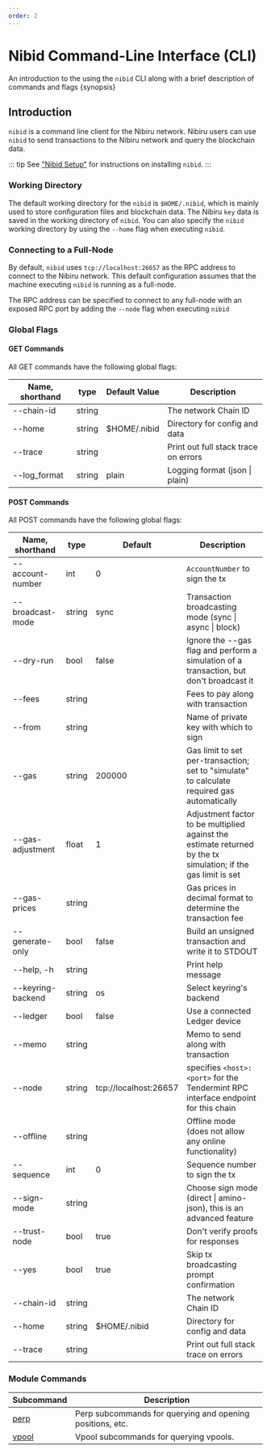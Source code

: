 ```yaml
---
order: 2
---
```


# Nibid Command-Line Interface (CLI)

An introduction to the using the `nibid` CLI along with a brief description of commands and flags {synopsis}

## Introduction

`nibid` is a command line client for the Nibiru network. Nibiru users can use `nibid` to send transactions to the Nibiru network and query the blockchain data.

::: tip
See ["Nibid Setup"](./nibid-binary) for instructions on installing `nibid`.
:::

### Working Directory

The default working directory for the `nibid` is `$HOME/.nibid`, which is mainly used to store configuration files and blockchain data. The Nibiru `key` data is saved in the working directory of `nibid`. You can also specify the `nibid` working directory by using the `--home` flag when executing `nibid`.

### Connecting to a Full-Node

By default, `nibid` uses `tcp://localhost:26657` as the RPC address to connect to the Nibiru network. This default configuration assumes that the machine executing `nibid` is running as a full-node.

The RPC address can be specified to connect to any full-node with an exposed RPC port by adding the `--node` flag when executing `nibid`

### Global Flags

#### GET Commands

All GET commands have the following global flags:

| Name, shorthand | type   | Default Value | Description                          |
| --------------- | ------ | ------------- | ------------------------------------ |
| --chain-id      | string |               | The network Chain ID                 |
| --home          | string | $HOME/.nibid  | Directory for config and data        |
| --trace         | string |               | Print out full stack trace on errors |
| --log\_format   | string | plain         | Logging format (json \| plain)       |

#### POST Commands

All POST commands have the following global flags:

| Name, shorthand   | type   | Default               | Description
| ----------------- | ------ | --------------------- | -------------------------------------------------------------------------------------------------------------- |
| --account-number  | int    | 0                     | `AccountNumber` to sign the tx
| --broadcast-mode  | string | sync                  | Transaction broadcasting mode (sync \| async \| block)
| --dry-run         | bool   | false                 | Ignore the --gas flag and perform a simulation of a transaction, but don't broadcast it                        |
| --fees            | string |                       | Fees to pay along with transaction
| --from            | string |                       | Name of private key with which to sign
| --gas             | string | 200000                | Gas limit to set per-transaction; set to "simulate" to calculate required gas automatically                    |
| --gas-adjustment  | float  | 1                     | Adjustment factor to be multiplied against the estimate returned by the tx simulation; if the gas limit is set |
| --gas-prices      | string |                       | Gas prices in decimal format to determine the transaction fee                                                  |
| --generate-only   | bool   | false                 | Build an unsigned transaction and write it to STDOUT 
| --help, -h        | string |                       | Print help message
| --keyring-backend | string | os                    | Select keyring's backend
| --ledger          | bool   | false                 | Use a connected Ledger device
| --memo            | string |                       | Memo to send along with transaction
| --node            | string | tcp://localhost:26657 | specifies `<host>:<port>` for the Tendermint RPC interface endpoint for this chain                                                     |
| --offline         | string |                       | Offline mode (does not allow any online functionality)
| --sequence        | int    | 0                     | Sequence number to sign the tx
| --sign-mode       | string |                       | Choose sign mode (direct \| amino-json), this is an advanced feature                                           |
| --trust-node      | bool   | true                  | Don't verify proofs for responses
| --yes             | bool   | true                  | Skip tx broadcasting prompt confirmation
| --chain-id        | string |                       | The network Chain ID
| --home            | string | $HOME/.nibid          | Directory for config and data
| --trace           | string |                       | Print out full stack trace on errors

### Module Commands

| **Subcommand**                   | **Description**                                           |
| -------------------------------- | --------------------------------------------------------- |
| [perp](../x/perp.md#cli)   | Perp subcommands for querying and opening positions, etc. |
| [vpool](../x/vpool.md#cli) | Vpool subcommands for querying vpools.                    |